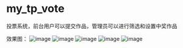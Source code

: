 # my_tp_vote
投票系统，前台用户可以提交作品，管理员可以进行筛选和设置中奖作品

效果图：
 ![image](https://raw.githubusercontent.com/ydm3324803/my_tp_vote/master/design/exhibitors.jpg)
 ![image](https://github.com/ydm3324803/my_tp_vote/blob/master/design/index.jpg)
 ![image](https://github.com/ydm3324803/my_tp_vote/blob/master/design/works.jpg)
 ![image](https://github.com/ydm3324803/my_tp_vote/blob/master/design/works_details.jpg)
 ![image](https://github.com/ydm3324803/my_tp_vote/blob/master/design/works_vote.jpg)

